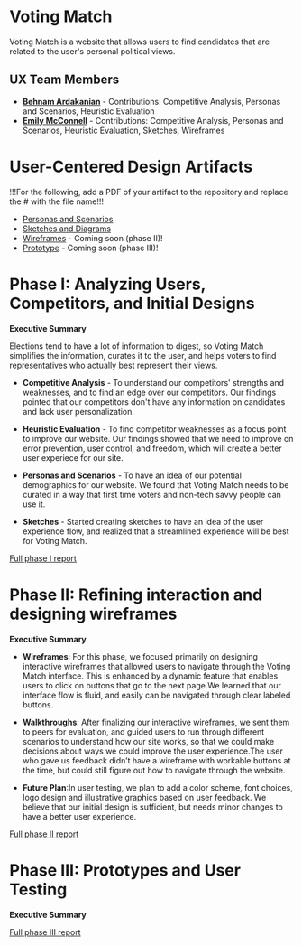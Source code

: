 
# Voting Match

Voting Match is a website that allows users to find candidates that are related to the user's personal political views.

## UX Team Members

* **[Behnam Ardakanian](https://usabilityengineering.github.io/ux-portfolio-bardakanian/)** - Contributions: Competitive Analysis, Personas and Scenarios, Heuristic Evaluation
* **[Emily McConnell](https://usabilityengineering.github.io/ux-portfolio-egmcconnell/)** - Contributions: Competitive Analysis, Personas and Scenarios, Heuristic Evaluation, Sketches, Wireframes

# User-Centered Design Artifacts
 
!!!For the following, add a PDF of your artifact to the repository and replace the # with the file name!!!
* [Personas and Scenarios](personas/)
* [Sketches and Diagrams](sketches/)
* [Wireframes](#) - Coming soon (phase II)!
* [Prototype](#) - Coming soon (phase III)!

# Phase I: Analyzing Users, Competitors, and Initial Designs

**Executive Summary**

Elections tend to have a lot of information to digest, so Voting Match simplifies the information, curates it to the user, and helps voters to find representatives who actually best represent their views.

* **Competitive Analysis** -  To understand our competitors' strengths and weaknesses, and to find an edge over our competitors. Our findings pointed that our competitors don't have any information on candidates and lack user personalization.
 
* **Heuristic Evaluation** - To find competitor weaknesses as a focus point to improve our website. Our findings showed that we need to improve on error prevention, user control, and freedom, which will create a better user experiece for our site. 

* **Personas and Scenarios** - To have an idea of our potential demographics for our website. We found that Voting Match needs to be curated in a way that first time voters and non-tech savvy people can use it.
 
* **Sketches** -  Started creating sketches to have an idea of the user experience flow, and realized that a streamlined experience will be best for Voting Match.

[Full phase I report](phaseI/)

# Phase II: Refining interaction and designing wireframes

**Executive Summary**

* **Wireframes**: For this phase, we focused primarily on designing interactive wireframes that allowed users to navigate through the Voting Match interface. This is enhanced by a dynamic feature that enables users to click on buttons that go to the next page.We learned that our interface flow is fluid, and easily can be navigated through clear labeled buttons. 

* **Walkthroughs**: After finalizing our interactive wireframes, we sent them to peers for evaluation, and guided users to run through different scenarios to understand how our site works, so that we could make decisions about ways we could improve the user experience.The user who gave us feedback didn’t have a wireframe with workable buttons at the time, but could still figure out how to navigate through the website.

* **Future Plan**:In user testing, we plan to add a color scheme, font choices, logo design and illustrative graphics based on user feedback. We believe that our initial design is sufficient, but needs minor changes to have a better user experience.



[Full phase II report](phaseII/)

# Phase III: Prototypes and User Testing

**Executive Summary**



[Full phase III report](phaseIII/)
